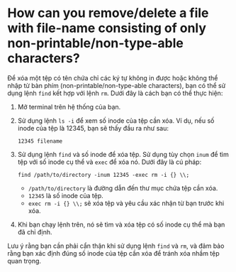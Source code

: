 # How can you remove/delete a file with file-name consisting of only non-printable/non-type-able characters?

Để xóa một tệp có tên chứa chỉ các ký tự không in được hoặc không thể nhập từ bàn phím (non-printable/non-type-able characters), bạn có thể sử dụng lệnh `find` kết hợp với lệnh `rm`. Dưới đây là cách bạn có thể thực hiện:

1. Mở terminal trên hệ thống của bạn.
2. Sử dụng lệnh `ls -i` để xem số inode của tệp cần xóa. Ví dụ, nếu số inode của tệp là 12345, bạn sẽ thấy đầu ra như sau:
    
    ```
    12345 filename
    
    ```
    
3. Sử dụng lệnh `find` và số inode để xóa tệp. Sử dụng tùy chọn `inum` để tìm tệp với số inode cụ thể và `exec` để xóa nó. Dưới đây là cú pháp:
    
    ```
    find /path/to/directory -inum 12345 -exec rm -i {} \\;
    
    ```
    
    - `/path/to/directory` là đường dẫn đến thư mục chứa tệp cần xóa.
    - `12345` là số inode của tệp.
    - `exec rm -i {} \\;` sẽ xóa tệp và yêu cầu xác nhận từ bạn trước khi xóa.
4. Khi bạn chạy lệnh trên, nó sẽ tìm và xóa tệp có số inode cụ thể mà bạn đã chỉ định.

Lưu ý rằng bạn cần phải cẩn thận khi sử dụng lệnh `find` và `rm`, và đảm bảo rằng bạn xác định đúng số inode của tệp cần xóa để tránh xóa nhầm tệp quan trọng.